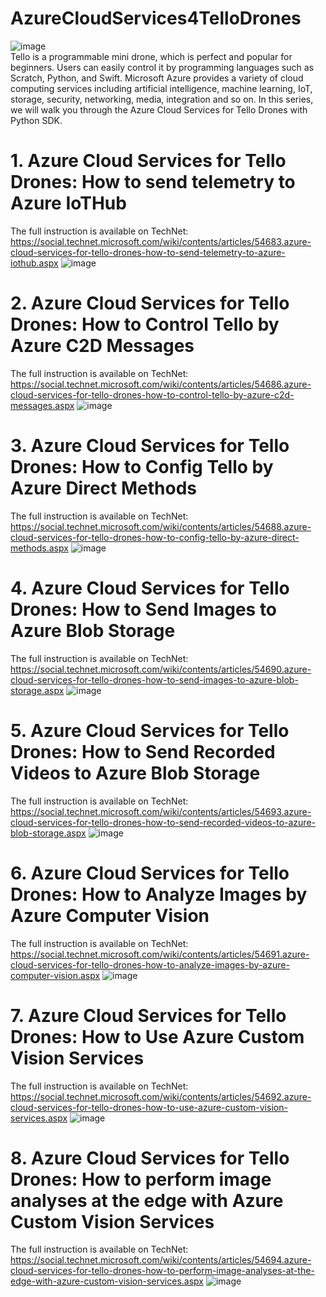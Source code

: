 # AzureCloudServices4TelloDrones
![image](https://github.com/shijiong/AzureCloudServices4TelloDrones/blob/main/1-SystemOverview.png)  
Tello is a programmable mini drone, which is perfect and popular for beginners. Users can easily control it by programming languages such as Scratch, Python, and Swift. Microsoft Azure provides a variety of cloud computing services including artificial intelligence, machine learning, IoT, storage, security, networking, media, integration and so on. In this series, we will walk you through the Azure Cloud Services for Tello Drones with Python SDK.  

# 1. Azure Cloud Services for Tello Drones: How to send telemetry to Azure IoTHub
The full instruction is available on TechNet: https://social.technet.microsoft.com/wiki/contents/articles/54683.azure-cloud-services-for-tello-drones-how-to-send-telemetry-to-azure-iothub.aspx 
![image](https://github.com/shijiong/AzureCloudServices4TelloDrones/blob/main/2-SendTelemetry.JPG) 

# 2. Azure Cloud Services for Tello Drones: How to Control Tello by Azure C2D Messages
The full instruction is available on TechNet: https://social.technet.microsoft.com/wiki/contents/articles/54686.azure-cloud-services-for-tello-drones-how-to-control-tello-by-azure-c2d-messages.aspx
![image](https://github.com/shijiong/AzureCloudServices4TelloDrones/blob/main/3-RemoteControl.png) 

# 3. Azure Cloud Services for Tello Drones: How to Config Tello by Azure Direct Methods
The full instruction is available on TechNet: https://social.technet.microsoft.com/wiki/contents/articles/54688.azure-cloud-services-for-tello-drones-how-to-config-tello-by-azure-direct-methods.aspx
![image](https://github.com/shijiong/AzureCloudServices4TelloDrones/blob/main/5-RemoteConfig.png)

# 4. Azure Cloud Services for Tello Drones: How to Send Images to Azure Blob Storage
The full instruction is available on TechNet: https://social.technet.microsoft.com/wiki/contents/articles/54690.azure-cloud-services-for-tello-drones-how-to-send-images-to-azure-blob-storage.aspx
![image](https://github.com/shijiong/AzureCloudServices4TelloDrones/blob/main/4.SendImage.png)

# 5. Azure Cloud Services for Tello Drones: How to Send Recorded Videos to Azure Blob Storage
The full instruction is available on TechNet: https://social.technet.microsoft.com/wiki/contents/articles/54693.azure-cloud-services-for-tello-drones-how-to-send-recorded-videos-to-azure-blob-storage.aspx
![image](https://github.com/shijiong/AzureCloudServices4TelloDrones/blob/main/6-SendVideo.png)

# 6. Azure Cloud Services for Tello Drones: How to Analyze Images by Azure Computer Vision
The full instruction is available on TechNet: https://social.technet.microsoft.com/wiki/contents/articles/54691.azure-cloud-services-for-tello-drones-how-to-analyze-images-by-azure-computer-vision.aspx
![image](https://github.com/shijiong/AzureCloudServices4TelloDrones/blob/main/7-ComputerVision.png)

# 7. Azure Cloud Services for Tello Drones: How to Use Azure Custom Vision Services
The full instruction is available on TechNet: https://social.technet.microsoft.com/wiki/contents/articles/54692.azure-cloud-services-for-tello-drones-how-to-use-azure-custom-vision-services.aspx
![image](https://github.com/shijiong/AzureCloudServices4TelloDrones/blob/main/8-CustomVision.jpg)

# 8. Azure Cloud Services for Tello Drones: How to perform image analyses at the edge with Azure Custom Vision Services
The full instruction is available on TechNet: https://social.technet.microsoft.com/wiki/contents/articles/54694.azure-cloud-services-for-tello-drones-how-to-perform-image-analyses-at-the-edge-with-azure-custom-vision-services.aspx
![image](https://github.com/shijiong/AzureCloudServices4TelloDrones/blob/main/9-IoTEdge.png)
